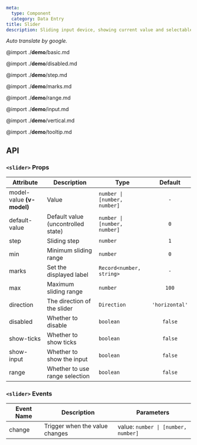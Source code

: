 ```yaml
meta:
  type: Component
  category: Data Entry
title: Slider
description: Sliding input device, showing current value and selectable range.
```

*Auto translate by google.*

@import ./__demo__/basic.md

@import ./__demo__/disabled.md

@import ./__demo__/step.md

@import ./__demo__/marks.md

@import ./__demo__/range.md

@import ./__demo__/input.md

@import ./__demo__/vertical.md

@import ./__demo__/tooltip.md

## API


### `<slider>` Props

|Attribute|Description|Type|Default|
|---|---|---|:---:|
|model-value **(v-model)**|Value|`number \| [number, number]`|`-`|
|default-value|Default value (uncontrolled state)|`number \| [number, number]`|`0`|
|step|Sliding step|`number`|`1`|
|min|Minimum sliding range|`number`|`0`|
|marks|Set the displayed label|`Record<number, string>`|`-`|
|max|Maximum sliding range|`number`|`100`|
|direction|The direction of the slider|`Direction`|`'horizontal'`|
|disabled|Whether to disable|`boolean`|`false`|
|show-ticks|Whether to show ticks|`boolean`|`false`|
|show-input|Whether to show the input|`boolean`|`false`|
|range|Whether to use range selection|`boolean`|`false`|
### `<slider>` Events

|Event Name|Description|Parameters|
|---|---|---|
|change|Trigger when the value changes|value: `number \| [number, number]`|


